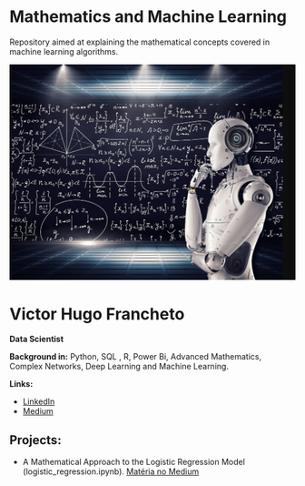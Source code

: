 # Mathematics and Machine Learning
Repository aimed at explaining the mathematical concepts covered in machine learning algorithms.

<p align="center">
  <img src="https://github.com/VictorFrancheto/Mathematics_and_Machine_Learning/blob/main/machine.JPG">
</p>

# Victor Hugo Francheto
**Data Scientist**

**Background in:** Python, SQL , R, Power Bi, Advanced Mathematics, Complex Networks, Deep Learning and Machine Learning.

**Links:**
* [LinkedIn](https://www.linkedin.com/in/victor-hugo-francheto-a600501a1/)
* [Medium](https://medium.com/@victor.h.f.francheto)


## Projects:
* A Mathematical Approach to the Logistic Regression Model (logistic_regression.ipynb). [Matéria no Medium](https://abrir.link/RINFr)
  

